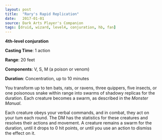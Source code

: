 ```yaml
---
layout: post
title:  "Rary's Rapid Replication"
date:   2017-01-01
source: Dark Arts Player's Companion
tags: [druid, wizard, level4, conjuration, hb, fan]
---
```


**4th-level conjuration**

**Casting Time**: 1 action

**Range**: 20 feet

**Components**: V, S, M (a poison or venom)

**Duration**: Concentration, up to 10 minutes

You transform up to ten bats, rats, or ravens, three quippers, five insects, or one poisonous snake within range into swarms of shadowy replicas for the duration. Each creature becomes a swarm, as described in the *Monster Manual*.

Each creature obeys your verbal commands, and in combat, they act on your tum each round. The DM has the statistics for these creatures and resolves their actions and movement. A creature remains a swarm for the duration, until it drops to 0 hit points, or until you use an action to dismiss the effect on it.
